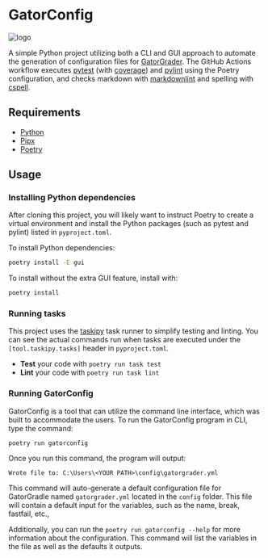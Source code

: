 # GatorConfig

![logo](https://user-images.githubusercontent.com/42869122/152203388-39f5f0ef-e4c7-4f80-b667-07a4ed739b4d.png)

A simple Python project utilizing both a CLI and GUI approach to automate the generation of
configuration files for [GatorGrader](https://github.com/GatorEducator/gatorgrader). The GitHub Actions workflow executes
[pytest](https://pytest.org/) (with
[coverage](https://pypi.org/project/pytest-cov/)) and
[pylint](https://pylint.org/) using the Poetry configuration, and checks
markdown with [markdownlint](https://github.com/DavidAnson/markdownlint) and
spelling with [cspell](https://cspell.org/).

## Requirements

- [Python](https://realpython.com/installing-python/)
- [Pipx](https://pypa.github.io/pipx/installation/)
- [Poetry](https://python-poetry.org/docs/#installing-with-pipx)

## Usage

### Installing Python dependencies

After cloning this project, you will likely want to instruct Poetry to create a
virtual environment and install the Python packages (such as pytest and pylint)
listed in `pyproject.toml`.

To install Python dependencies:

```bash
poetry install -E gui
```

To install without the extra GUI feature, install with:

```bash
poetry install
```

### Running tasks

This project uses the [taskipy](https://github.com/illBeRoy/taskipy) task runner
to simplify testing and linting. You can see the actual commands run when tasks
are executed under the `[tool.taskipy.tasks]` header in `pyproject.toml`.

- **Test** your code with `poetry run task test`
- **Lint** your code with `poetry run task lint`

### Running GatorConfig

GatorConfig is a tool that can utilize the command line interface, which
was built to accommodate the users. To run the GatorConfig program
in CLI, type the command:

`poetry run gatorconfig`

Once you run this command, the program will output:

`Wrote file to: C:\Users\<YOUR PATH>\config\gatorgrader.yml`

This command will auto-generate a default configuration file for GatorGradle
named `gatorgrader.yml` located in the `config` folder.
This file will contain a default input for the variables, such as the name, break, fastfail, etc.,

Additionally, you can run the `poetry run gatorconfig --help` for more
information about the configuration. This command will list the variables
in the file as well as the defaults it outputs.
